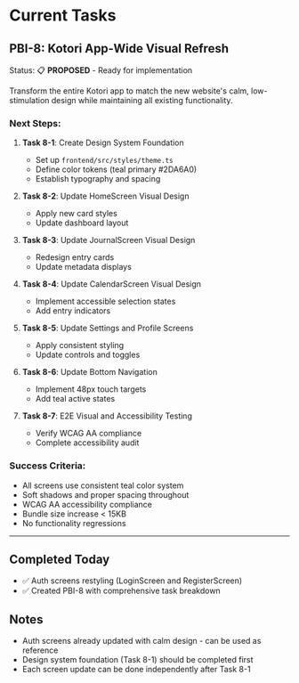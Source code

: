 # Current Tasks

## PBI-8: Kotori App-Wide Visual Refresh
Status: 📋 **PROPOSED** - Ready for implementation

Transform the entire Kotori app to match the new website's calm, low-stimulation design while maintaining all existing functionality.

### Next Steps:
1. **Task 8-1**: Create Design System Foundation
   - Set up `frontend/src/styles/theme.ts`
   - Define color tokens (teal primary #2DA6A0)
   - Establish typography and spacing

2. **Task 8-2**: Update HomeScreen Visual Design
   - Apply new card styles
   - Update dashboard layout

3. **Task 8-3**: Update JournalScreen Visual Design
   - Redesign entry cards
   - Update metadata displays

4. **Task 8-4**: Update CalendarScreen Visual Design
   - Implement accessible selection states
   - Add entry indicators

5. **Task 8-5**: Update Settings and Profile Screens
   - Apply consistent styling
   - Update controls and toggles

6. **Task 8-6**: Update Bottom Navigation
   - Implement 48px touch targets
   - Add teal active states

7. **Task 8-7**: E2E Visual and Accessibility Testing
   - Verify WCAG AA compliance
   - Complete accessibility audit

### Success Criteria:
- All screens use consistent teal color system
- Soft shadows and proper spacing throughout
- WCAG AA accessibility compliance
- Bundle size increase < 15KB
- No functionality regressions

---

## Completed Today
- ✅ Auth screens restyling (LoginScreen and RegisterScreen)
- ✅ Created PBI-8 with comprehensive task breakdown

## Notes
- Auth screens already updated with calm design - can be used as reference
- Design system foundation (Task 8-1) should be completed first
- Each screen update can be done independently after Task 8-1